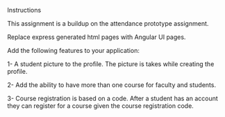 Instructions

This assignment is a buildup on the attendance prototype assignment.

Replace express generated html pages with Angular UI pages.

Add the following features to your application:

1- A student picture to the profile. The picture is takes while creating the profile.

2- Add the ability to have more than one course for faculty and students.

3- Course registration is based on a code. After a student has an account they can register for a course given the course registration code.